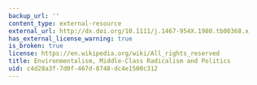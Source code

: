 ```yaml
---
backup_url: ''
content_type: external-resource
external_url: http://dx.doi.org/10.1111/j.1467-954X.1980.tb00368.x
has_external_license_warning: true
is_broken: true
license: https://en.wikipedia.org/wiki/All_rights_reserved
title: Environmentalism, Middle-Class Radicalism and Politics
uid: c4d28a3f-7d0f-467d-8748-dc4e1500c312
---
```

